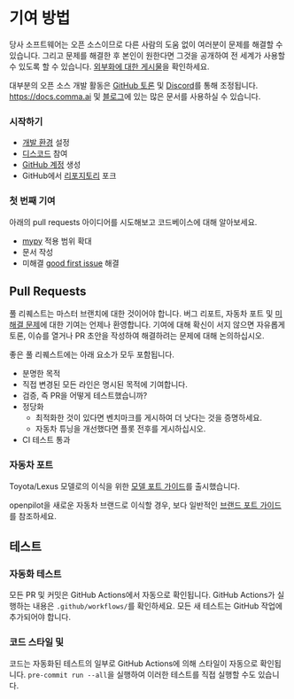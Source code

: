 # 기여 방법

당사 소프트웨어는 오픈 소스이므로 다른 사람의 도움 없이 여러분이 문제를 해결할 수 있습니다. 그리고 문제를 해결한 후 본인이 원한다면 그것을 공개하여 전 세계가 사용할 수 있도록 할 수 있습니다. [외부화에 대한 게시물](https://blog.comma.ai/a-2020-theme-externalization/)을 확인하세요.

대부분의 오픈 소스 개발 활동은 [GitHub 토론](https://github.com/commaai/openpilot/discussions) 및 [Discord](https://discord.comma.ai)를 통해 조정됩니다. https://docs.comma.ai 및 [블로그](https://blog.comma.ai/)에 있는 많은 문서를 사용하실 수 있습니다.

### 시작하기

 * [개발 환경](../tools/) 설정
 * [디스코드](https://discord.comma.ai) 참여
 * [GitHub 계정](https://github.com/signup/free) 생성
 * GitHub에서 [리포지토리](https://github.com/commaai) 포크

### 첫 번째 기여
아래의 pull requests 아이디어를 시도해보고 코드베이스에 대해 알아보세요.

* [mypy](http://mypy-lang.org/) 적용 범위 확대
* 문서 작성
* 미해결 [good first issue](https://github.com/commaai/openpilot/issues?q=is%3Aissue+is%3Aopen+label%3A%22good+first+issue%22) 해결

## Pull Requests

풀 리퀘스트는 마스터 브랜치에 대한 것이어야 합니다. 버그 리포트, 자동차 포트 및 [미해결 문제](https://github.com/commaai/openpilot/issues)에 대한 기여는 언제나 환영합니다. 기여에 대해 확신이 서지 않으면 자유롭게 토론, 이슈를 열거나 PR 초안을 작성하여 해결하려는 문제에 대해 논의하십시오.

좋은 풀 리퀘스트에는 아래 요소가 모두 포함됩니다.
* 분명한 목적
* 직접 변경된 모든 라인은 명시된 목적에 기여합니다.
* 검증, 즉 PR을 어떻게 테스트했습니까?
* 정당화
   * 최적화한 것이 있다면 벤치마크를 게시하여 더 낫다는 것을 증명하세요.
   * 자동차 튜닝을 개선했다면 플롯 전후를 게시하십시오.
* CI 테스트 통과

### 자동차 포트

Toyota/Lexus 모델로의 이식을 위한 [모델 포트 가이드](https://blog.comma.ai/openpilot-port-guide-for-toyota-models/)를 출시했습니다.

openpilot을 새로운 자동차 브랜드로 이식할 경우, 보다 일반적인 [브랜드 포트 가이드](https://blog.comma.ai/how-to-write-a-car-port-for-openpilot/)를 참조하세요.

## 테스트

### 자동화 테스트

모든 PR 및 커밋은 GitHub Actions에서 자동으로 확인됩니다. GitHub Actions가 실행하는 내용은 `.github/workflows/`를 확인하세요. 모든 새 테스트는 GitHub 작업에 추가되어야 합니다.

### 코드 스타일 및 

코드는 자동화된 테스트의 일부로 GitHub Actions에 의해 스타일이 자동으로 확인됩니다. `pre-commit run --all`을 실행하여 이러한 테스트를 직접 실행할 수도 있습니다.
